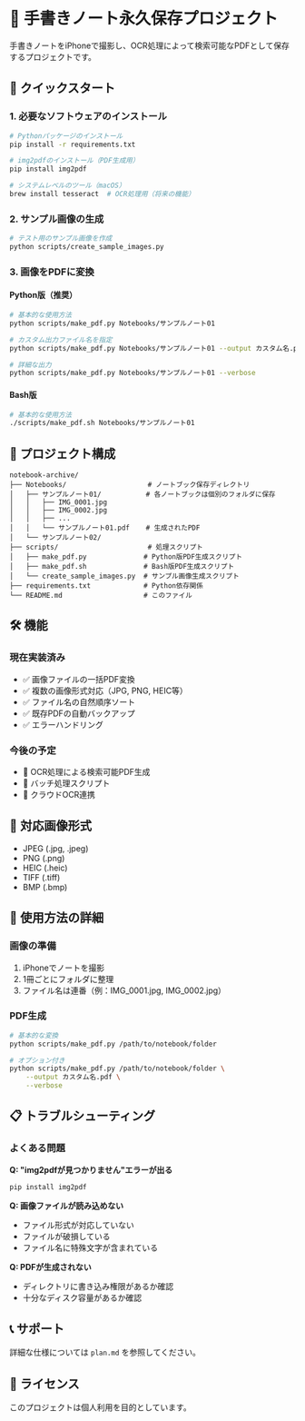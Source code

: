 # 📘 手書きノート永久保存プロジェクト

手書きノートをiPhoneで撮影し、OCR処理によって検索可能なPDFとして保存するプロジェクトです。

## 🚀 クイックスタート

### 1. 必要なソフトウェアのインストール

```bash
# Pythonパッケージのインストール
pip install -r requirements.txt

# img2pdfのインストール（PDF生成用）
pip install img2pdf

# システムレベルのツール（macOS）
brew install tesseract  # OCR処理用（将来の機能）
```

### 2. サンプル画像の生成

```bash
# テスト用のサンプル画像を作成
python scripts/create_sample_images.py
```

### 3. 画像をPDFに変換

#### Python版（推奨）
```bash
# 基本的な使用方法
python scripts/make_pdf.py Notebooks/サンプルノート01

# カスタム出力ファイル名を指定
python scripts/make_pdf.py Notebooks/サンプルノート01 --output カスタム名.pdf

# 詳細な出力
python scripts/make_pdf.py Notebooks/サンプルノート01 --verbose
```

#### Bash版
```bash
# 基本的な使用方法
./scripts/make_pdf.sh Notebooks/サンプルノート01
```

## 📁 プロジェクト構成

```
notebook-archive/
├── Notebooks/                    # ノートブック保存ディレクトリ
│   ├── サンプルノート01/           # 各ノートブックは個別のフォルダに保存
│   │   ├── IMG_0001.jpg
│   │   ├── IMG_0002.jpg
│   │   ├── ...
│   │   └── サンプルノート01.pdf    # 生成されたPDF
│   └── サンプルノート02/
├── scripts/                      # 処理スクリプト
│   ├── make_pdf.py              # Python版PDF生成スクリプト
│   ├── make_pdf.sh              # Bash版PDF生成スクリプト
│   └── create_sample_images.py  # サンプル画像生成スクリプト
├── requirements.txt             # Python依存関係
└── README.md                    # このファイル
```

## 🛠️ 機能

### 現在実装済み
- ✅ 画像ファイルの一括PDF変換
- ✅ 複数の画像形式対応（JPG, PNG, HEIC等）
- ✅ ファイル名の自然順序ソート
- ✅ 既存PDFの自動バックアップ
- ✅ エラーハンドリング

### 今後の予定
- 🔄 OCR処理による検索可能PDF生成
- 🔄 バッチ処理スクリプト
- 🔄 クラウドOCR連携

## 📸 対応画像形式

- JPEG (.jpg, .jpeg)
- PNG (.png)
- HEIC (.heic)
- TIFF (.tiff)
- BMP (.bmp)

## 🎯 使用方法の詳細

### 画像の準備
1. iPhoneでノートを撮影
2. 1冊ごとにフォルダに整理
3. ファイル名は連番（例：IMG_0001.jpg, IMG_0002.jpg）

### PDF生成
```bash
# 基本的な変換
python scripts/make_pdf.py /path/to/notebook/folder

# オプション付き
python scripts/make_pdf.py /path/to/notebook/folder \
    --output カスタム名.pdf \
    --verbose
```

## 📋 トラブルシューティング

### よくある問題

**Q: "img2pdfが見つかりません"エラーが出る**
```bash
pip install img2pdf
```

**Q: 画像ファイルが読み込めない**
- ファイル形式が対応していない
- ファイルが破損している
- ファイル名に特殊文字が含まれている

**Q: PDFが生成されない**
- ディレクトリに書き込み権限があるか確認
- 十分なディスク容量があるか確認

## 📞 サポート

詳細な仕様については `plan.md` を参照してください。

## 📄 ライセンス

このプロジェクトは個人利用を目的としています。
